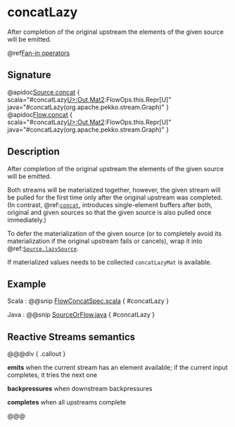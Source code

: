 # concatLazy

After completion of the original upstream the elements of the given source will be emitted.

@ref[Fan-in operators](../index.md#fan-in-operators)

## Signature

@apidoc[Source.concat](Source) { scala="#concatLazy[U&gt;:Out,Mat2](that:org.apache.pekko.stream.Graph[org.apache.pekko.stream.SourceShape[U],Mat2]):FlowOps.this.Repr[U]" java="#concatLazy(org.apache.pekko.stream.Graph)" }
@apidoc[Flow.concat](Flow) { scala="#concatLazy[U&gt;:Out,Mat2](that:org.apache.pekko.stream.Graph[org.apache.pekko.stream.SourceShape[U],Mat2]):FlowOps.this.Repr[U]" java="#concatLazy(org.apache.pekko.stream.Graph)" }


## Description

After completion of the original upstream the elements of the given source will be emitted.

Both streams will be materialized together, however, the given stream will be pulled for the first time only after the original upstream was completed. (In contrast, @ref:[`concat`](concat.md), introduces single-element buffers after both, original and given sources so that the given source is also pulled once immediately.)

To defer the materialization of the given source (or to completely avoid its materialization if the original upstream fails or cancels), wrap it into @ref:[`Source.lazySource`](../Source/lazySource.md).

If materialized values needs to be collected `concatLazyMat` is available.

## Example
Scala
:   @@snip [FlowConcatSpec.scala](/stream-tests/src/test/scala/org/apache/pekko/stream/scaladsl/FlowConcatSpec.scala) { #concatLazy }

Java
:   @@snip [SourceOrFlow.java](/docs/src/test/java/jdocs/stream/operators/SourceOrFlow.java) { #concatLazy }

## Reactive Streams semantics

@@@div { .callout }

**emits** when the current stream has an element available; if the current input completes, it tries the next one

**backpressures** when downstream backpressures

**completes** when all upstreams complete

@@@
